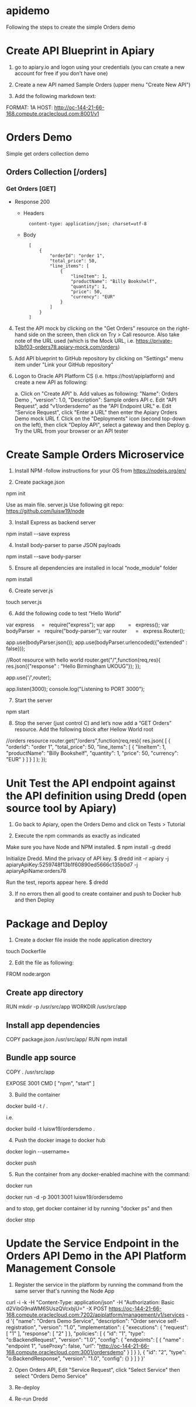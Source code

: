 # apidemo

Following the steps to create the simple Orders demo

# Create API Blueprint in Apiary

1. go to apiary.io and logon using your credentials (you can create a new account for free if you don't have one)

2. Create a new API named Sample Orders (upper menu "Create New API")

3. Add the following markdown text:

FORMAT: 1A
HOST: http://oc-144-21-66-168.compute.oraclecloud.com:8001/v1

# Orders Demo

Simple get orders collection demo

## Orders Collection [/orders]

### Get Orders [GET]

+ Response 200

    + Headers

            content-type: application/json; charset=utf-8

    + Body

            [
                {
                    "orderId": "order 1",
                    "total_price": 50,
                    "line_items": [
                        {
                            "lineItem": 1,
                            "productName": "Billy Bookshelf",
                            "quantity": 1,
                            "price": 50,
                            "currency": "EUR"
                        }
                    ]
                }
            ]

4. Test the API mock by clicking on the "Get Orders" resource on the right-hand side on the screen, then click on Try > Call resource. Also take note of the URL used (which is the Mock URL, i.e. https://private-b3bf03-orders78.apiary-mock.com/orders)

5. Add API blueprint to GitHub repository by clicking on "Settings" menu item under "Link your GitHub repository"

6. Logon to Oracle API Platform CS (i.e. https://host/apiplatform) and create a new API as following:

    a. Click on "Create API"
    b. Add values as following: "Name": Orders Demo , "version": 1.0, "Description": Sample orders API
    c. Edit "API Request", add "v1/ordersdemo" as the "API Endpoint URL"
    e. Edit "Service Request", click "Enter a URL" then enter the Apiary Orders Demo mock URL
    f. Click on the "Deployments" icon (second top-down on the left), then click "Deploy API", select a gateway and then Deploy
    g. Try the URL from your browser or an API tester

# Create Sample Orders Microservice

1. Install NPM -follow instructions for your OS from https://nodejs.org/en/

2. Create package.json

npm init

Use as main file. server.js
Use following git repo: https://github.com/luisw19/node

3. Install Express as backend server

npm install --save express

4. Install body-parser to parse JSON payloads

npm install --save body-parser

5. Ensure all dependencies are installed in local “node_module” folder

npm install

6. Create server.js

touch server.js

6. Add the following code to test “Hello World”

var express     =   require("express");
var app         =   express();
var bodyParser  =   require("body-parser");
var router      =   express.Router();

app.use(bodyParser.json());
app.use(bodyParser.urlencoded({"extended" : false}));

//Root resource with hello world
router.get("/",function(req,res){
    res.json({"response" : "Hello Birmingham UKOUG"});
});

app.use('/',router);

app.listen(3000);
console.log("Listening to PORT 3000");

7. Start the server

npm start

8. Stop the server (just control C) and let’s now add a “GET Orders” resource. Add the following block after Hellow World root

//orders resource
router.get("/orders",function(req,res){
    res.json(
      [
        {
          "orderId": "order 1",
          "total_price": 50,
          "line_items": [
            {
              "lineItem": 1,
              "productName": "Billy Bookshelf",
              "quantity": 1,
              "price": 50,
              "currency": "EUR"
            }
          ]
        }
      ]
    );
});

# Unit Test the API endpoint against the API definition using Dredd (open source tool by Apiary)

1. Go back to Apiary, open the Orders Demo and click on Tests > Tutorial

2. Execute the npm commands as exactly as indicated

Make sure you have Node and NPM installed.
$ npm install -g dredd

Initialize Dredd. Mind the privacy of API key.
$ dredd init -r apiary -j apiaryApiKey:5259748f13b1f60890ed5666c135b0d7 -j apiaryApiName:orders78

Run the test, reports appear here.
$ dredd

3. If no errors then all good to create container and push to Docker hub and then Deploy

# Package and Deploy

1. Create a docker file inside the node application directory

touch Dockerfile

2. Edit the file as following:

FROM node:argon

## Create app directory
RUN mkdir -p /usr/src/app
WORKDIR /usr/src/app

## Install app dependencies
COPY package.json /usr/src/app/
RUN npm install

## Bundle app source
COPY . /usr/src/app

EXPOSE 3001
CMD [ "npm", "start" ]

3. Build the container

docker build -t <docker hub user>/<container namme> .

i.e.

docker build -t luisw19/ordersdemo .

4. Push the docker image to docker hub

docker login --username=<username>

docker push <image name>

5. Run the container from any docker-enabled machine with the command:

docker run <docker container image name>

docker run -d -p 3001:3001 luisw19/ordersdemo

and to stop, get docker container id by running "docker ps" and then

docker stop <container ID>

# Update the Service Endpoint in the Orders API Demo in the API Platform Management Console

1. Register the service in the platform by running the command from the same server that's running the Node App

curl -i -k -H "Content-Type: application/json" -H "Authorization: Basic d2VibG9naWM6SUszQVcxbjU=" -X POST https://oc-144-21-66-168.compute.oraclecloud.com:7202/apiplatform/management/v1/services -d '{ "name": "Orders Demo Service", "description": "Order service self-registration", "version": "1.0", "implementation": { "executions": { "request": [ "1" ], "response": [ "2" ] }, "policies": [ { "id": "1", "type": "o:BackendRequest", "version": "1.0", "config": { "endpoints": [ { "name" : "endpoint 1", "useProxy": false, "url": "http://oc-144-21-66-168.compute.oraclecloud.com:3001/ordersdemo" } ] } }, { "id": "2", "type": "o:BackendResponse", "version": "1.0", "config": {} } ] } }'

2. Open Orders API, Edit "Service Request", click "Select Service" then select "Orders Demo Service"

3. Re-deploy

4. Re-run Dredd
